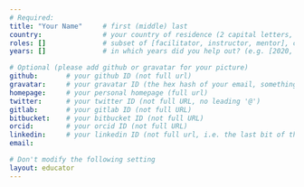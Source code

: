 ```yaml
---
# Required:
title: "Your Name"     # first (middle) last
country:               # your country of residence (2 capital letters, e.g. US, GB, DE)
roles: []              # subset of [facilitator, instructor, mentor], can stay empty ([])
years: []              # in which years did you help out? (e.g. [2020, 2019])

# Optional (please add github or gravatar for your picture)
github:       # your github ID (not full url)
gravatar:     # your gravatar ID (the hex hash of your email, something like 123ef...123)
homepage:     # your personal homepage (full url)
twitter:      # your twitter ID (not full URL, no leading '@')
gitlab:       # your gitlab ID (not full URL)
bitbucket:    # your bitbucket ID (not full URL)
orcid:        # your orcid ID (not full URL)
linkedin:     # your linkedin ID (not full url, i.e. the last bit of the url to your profile)
email:

# Don't modify the following setting
layout: educator
---
```


<!-- Optional: Write something about yourself below the '- - >'.
You can use Markdown syntax to style this page.
-->
